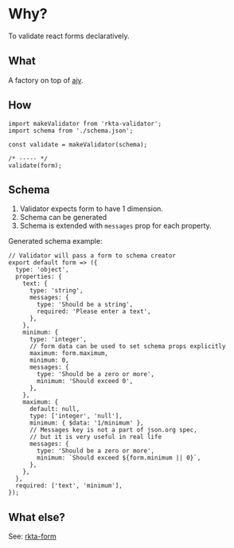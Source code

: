# Why?
To validate react forms declaratively.

## What
A factory on top of [ajv](https://github.com/epoberezkin/ajv#readme).

## How
```
import makeValidator from 'rkta-validator';
import schema from './schema.json';

const validate = makeValidator(schema);

/* ----- */
validate(form);
```

## Schema
1. Validator expects form to have 1 dimension.
2. Schema can be generated
3. Schema is extended with `messages` prop for each property.

Generated schema example:
```
// Validator will pass a form to schema creator
export default form => ({
  type: 'object',
  properties: {
    text: {
      type: 'string',
      messages: {
        type: 'Should be a string',
        required: 'Please enter a text',
      },
    },
    minimum: {
      type: 'integer',
      // form data can be used to set schema props explicitly
      maximum: form.maximum,
      minimum: 0,
      messages: {
        type: 'Should be a zero or more',
        minimum: 'Should exceed 0',
      },
    },
    maximum: {
      default: null,
      type: ['integer', 'null'],
      minimum: { $data: '1/minimum' },
      // Messages key is not a part of json.org spec,
      // but it is very useful in real life
      messages: {
        type: 'Should be a zero or more',
        minimum: `Should exceed ${form.minimum || 0}`,
      },
    },
  },
  required: ['text', 'minimum'],
});
```

## What else?
See: [rkta-form](https://github.com/r-k-t-a/rkta-form.git)
